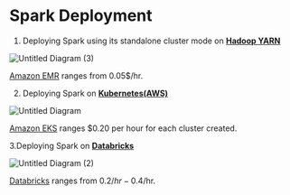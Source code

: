 # Spark Deployment

1. Deploying Spark using its standalone cluster mode on **[Hadoop YARN](https://hadoop.apache.org/docs/current/hadoop-yarn/hadoop-yarn-site/YARN.html)**

![Untitled Diagram (3)](https://user-images.githubusercontent.com/40289521/59620999-e4e07200-914b-11e9-93fe-b13b36c413c1.jpg)

[Amazon EMR](https://aws.amazon.com/emr/pricing/) ranges from 0.05$/hr.




2. Deploying Spark on [**Kubernetes(AWS)**](https://docs.aws.amazon.com/eks/latest/userguide/getting-started.html)

![Untitled Diagram](https://user-images.githubusercontent.com/40289521/59618864-c2982580-9146-11e9-8cfe-78fad587e952.jpg)

[Amazon EKS](https://aws.amazon.com/eks/pricing/) ranges $0.20 per hour for each cluster created.



3.Deploying Spark on [**Databricks**](https://databricks.com/blog/2018/03/06/apache-spark-2-3-with-native-kubernetes-support.html) 

![Untitled Diagram (2)](https://user-images.githubusercontent.com/40289521/59618868-c461e900-9146-11e9-8598-3bc2c596874b.jpg)

[Databricks](https://databricks.com/product/aws-pricing) ranges from 0.2$/hr - 0.4$/hr.

